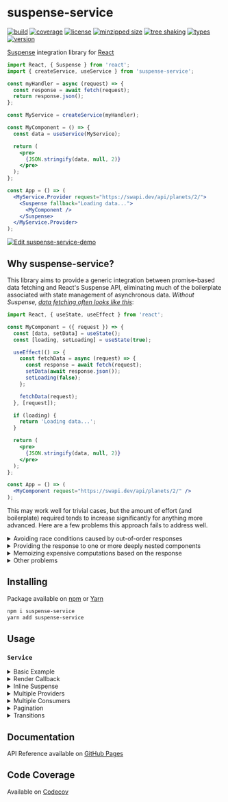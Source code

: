 # suspense-service

[![build](https://badgen.net/github/checks/patrickroberts/suspense-service?icon=github&label=build)](https://github.com/patrickroberts/suspense-service/actions)
[![coverage](https://badgen.net/codecov/c/github/patrickroberts/suspense-service?icon=codecov&label=coverage)](https://codecov.io/gh/patrickroberts/suspense-service)
[![license](https://badgen.net/github/license/patrickroberts/suspense-service)](https://github.com/patrickroberts/suspense-service/blob/master/LICENSE)
[![minzipped size](https://badgen.net/bundlephobia/minzip/suspense-service)][npm]
[![tree shaking](https://badgen.net/bundlephobia/tree-shaking/suspense-service)][npm]
[![types](https://badgen.net/npm/types/suspense-service?icon=typescript)][npm]
[![version](https://badgen.net/npm/v/suspense-service?color=blue&icon=npm&label=version)][npm]

[Suspense] integration library for [React]

```jsx
import React, { Suspense } from 'react';
import { createService, useService } from 'suspense-service';

const myHandler = async (request) => {
  const response = await fetch(request);
  return response.json();
};

const MyService = createService(myHandler);

const MyComponent = () => {
  const data = useService(MyService);

  return (
    <pre>
      {JSON.stringify(data, null, 2)}
    </pre>
  );
};

const App = () => (
  <MyService.Provider request="https://swapi.dev/api/planets/2/">
    <Suspense fallback="Loading data...">
      <MyComponent />
    </Suspense>
  </MyService.Provider>
);
```

[![Edit suspense-service-demo](https://codesandbox.io/static/img/play-codesandbox.svg)](https://codesandbox.io/s/suspense-service-demo-sm9m5)

## Why suspense-service?

This library aims to provide a generic integration between promise-based data fetching and React's Suspense API, eliminating much of the boilerplate associated with state management of asynchronous data. _Without Suspense, [data fetching often looks like this](https://reactjs.org/docs/concurrent-mode-suspense.html#approach-1-fetch-on-render-not-using-suspense)_:

```jsx
import React, { useState, useEffect } from 'react';

const MyComponent = ({ request }) => {
  const [data, setData] = useState();
  const [loading, setLoading] = useState(true);

  useEffect(() => {
    const fetchData = async (request) => {
      const response = await fetch(request);
      setData(await response.json());
      setLoading(false);
    };

    fetchData(request);
  }, [request]);

  if (loading) {
    return 'Loading data...';
  }

  return (
    <pre>
      {JSON.stringify(data, null, 2)}
    </pre>
  );
};

const App = () => (
  <MyComponent request="https://swapi.dev/api/planets/2/" />
);
```

This may work well for trivial cases, but the amount of effort (and boilerplate) required tends to increase significantly for anything more advanced. Here are a few problems this approach fails to address well.

<details>
<summary>Avoiding race conditions caused by out-of-order responses</summary>

Accomplishing this with the approach above would require additional logic to index each of the requests and compose a promise chain to ensure responses from older requests can't overwrite the state when one from a more recent request is already available.

[Concurrent Mode was designed to solve this type of race condition using Suspense](https://reactjs.org/docs/concurrent-mode-suspense.html#suspense-and-race-conditions).
</details>

<details>
<summary>Providing the response to one or more deeply nested components</summary>

This would typically be done by passing the response down through props, or by creating a [Context] to provide the response. Both of these solutions would require a lot of effort, especially if you want to avoid re-rendering the intermediate components that aren't even using the response.

`suspense-service` already creates an optimized context provider for you which allows the response to be consumed from as many nested components as you want without making multiple requests.
</details>

<details>
<summary>Memoizing expensive computations based on the response</summary>

Expanding on the approach above, you would need to create a nested component in order to memoize any expensive computations, and pass the response to it as a prop. Otherwise you'd need to be careful and write any `useMemo()` before `if (loading) return (...);` in order to follow the [Rules of Hooks]. This means that the expensive computation would first need to check if the `data` is ready each time and provide a default value if not.

With `suspense-service`, you can simply pass `data` from `useService()` to `useMemo()`, and perform the computation unconditionally, because the response is available synchronously:

```jsx
const MyComponent = () => {
  const data = useService(MyService);
  // some expensive computation
  const formatted = useMemo(() => JSON.stringify(data, null, 2), [data]);

  return (
    <pre>
      {formatted}
    </pre>
  );
};
```

[![Edit suspense-service-expensive-computation](https://codesandbox.io/static/img/play-codesandbox.svg)](https://codesandbox.io/s/suspense-service-expensive-computation-qmwi9)

</details>

<details>
<summary>Other problems</summary>

[Concurrent Mode] introduces some UI patterns that are difficult to achieve with the existing approach. These patterns include [Transitions] and [Deferring a value].
</details>

## Installing

Package available on [npm] or [Yarn]

```bash
npm i suspense-service
yarn add suspense-service
```

## Usage

### `Service`

<details>
<summary>Basic Example</summary>

```jsx
import React, { Suspense } from 'react';
import { createService, useService } from 'suspense-service';

/**
 * A user-defined service handler
 * It may accept a parameter of any type
 * but it must return a promise or thenable
 */
const myHandler = async (request) => {
  const response = await fetch(request);
  return response.json();
};

/**
 * A Service is like a Context
 * It contains a Provider and a Consumer
 */
const MyService = createService(myHandler);

const MyComponent = () => {
  // Consumes MyService synchronously by suspending
  // MyComponent until the response is available
  const data = useService(MyService);

  return <pre>{JSON.stringify(data, null, 2)}</pre>;
};

const App = () => (
  // Fetch https://swapi.dev/api/people/1/
  <MyService.Provider request="https://swapi.dev/api/people/1/">
    {/* Render fallback while MyComponent is suspended */}
    <Suspense fallback="Loading data...">
      <MyComponent />
    </Suspense>
  </MyService.Provider>
);
```

[![Edit suspense-service-basic-example](https://codesandbox.io/static/img/play-codesandbox.svg)](https://codesandbox.io/s/suspense-service-basic-example-oidy0)

</details>

<details>
<summary>Render Callback</summary>

```jsx
const MyComponent = () => (
  // Subscribe to MyService using a callback function
  <MyService.Consumer>
    {(data) => <pre>{JSON.stringify(data, null, 2)}</pre>}
  </MyService.Consumer>
);
```

[![Edit suspense-service-render-callback](https://codesandbox.io/static/img/play-codesandbox.svg)](https://codesandbox.io/s/suspense-service-render-callback-sf2tw)

</details>

<details>
<summary>Inline Suspense</summary>

```jsx
const App = () => (
  // Passing the optional fallback prop
  // wraps a Suspense around the children
  <MyService.Provider
    request="https://swapi.dev/api/people/1/"
    fallback="Loading data..."
  >
    <MyComponent />
  </MyService.Provider>
);
```

[![Edit suspense-service-inline-suspense](https://codesandbox.io/static/img/play-codesandbox.svg)](https://codesandbox.io/s/suspense-service-inline-suspense-tf37k)

</details>

<details>
<summary>Multiple Providers</summary>

```jsx
const MyComponent = () => {
  // Specify which Provider to use
  // by passing the optional id parameter
  const a = useService(MyService, 'a');
  const b = useService(MyService, 'b');

  return <pre>{JSON.stringify({ a, b }, null, 2)}</pre>;
};

const App = () => (
  // Identify each Provider with a key
  // by using the optional id prop
  <MyService.Provider request="people/1/" id="a">
    <MyService.Provider request="people/2/" id="b">
      <Suspense fallback="Loading data...">
        <MyComponent />
      </Suspense>
    </MyService.Provider>
  </MyService.Provider>
);
```

[![Edit suspense-service-multiple-providers](https://codesandbox.io/static/img/play-codesandbox.svg)](https://codesandbox.io/s/suspense-service-multiple-providers-0o60m)

</details>

<details>
<summary>Multiple Consumers</summary>

```jsx
const MyComponent = () => (
  // Specify which Provider to use
  // by passing the optional id parameter
  <MyService.Consumer id="a">
    {(a) => (
      <MyService.Consumer id="b">
        {(b) => <pre>{JSON.stringify({ a, b }, null, 2)}</pre>}
      </MyService.Consumer>
    )}
  </MyService.Consumer>
);
```

[![Edit suspense-service-multiple-consumers](https://codesandbox.io/static/img/play-codesandbox.svg)](https://codesandbox.io/s/suspense-service-multiple-consumers-09ksg)

</details>

<details>
<summary>Pagination</summary>

```jsx
const MyComponent = () => {
  // Allows MyComponent to update MyService.Provider request
  const [response, setRequest] = useServiceState(MyService);
  const { previous, next, results } = response;
  const setPage = (page) => setRequest(page.replace(/^http:/, 'https:'));

  return (
    <>
      <button disabled={!previous} onClick={() => setPage(previous)}>
        Previous
      </button>
      <button disabled={!next} onClick={() => setPage(next)}>
        Next
      </button>
      <ul>
        {results.map((result) => (
          <li key={result.url}>
            <a href={result.url} target="_blank" rel="noreferrer">
              {result.name}
            </a>
          </li>
        ))}
      </ul>
    </>
  );
};
```

[![Edit suspense-service-pagination](https://codesandbox.io/static/img/play-codesandbox.svg)](https://codesandbox.io/s/suspense-service-pagination-v9so8)

</details>

<details>
<summary>Transitions</summary>

> Note that [Concurrent Mode] is required in order to enable [Transitions].

```jsx
const MyComponent = () => {
  // Allows MyComponent to update MyService.Provider request
  const [response, setRequest] = useServiceState(MyService);
  // Renders current response while next response is suspended
  const [startTransition, isPending] = unstable_useTransition();
  const { previous: prev, next, results } = response;
  const setPage = (page) => {
    startTransition(() => {
      setRequest(page.replace(/^http:/, 'https:'));
    });
  };

  return (
    <>
      <button disabled={!prev || isPending} onClick={() => setPage(prev)}>
        Previous
      </button>{' '}
      <button disabled={!next || isPending} onClick={() => setPage(next)}>
        Next
      </button>
      <ul>
        {results.map((result) => (
          <li key={result.url}>
            <a href={result.url} target="_blank" rel="noreferrer">
              {result.name}
            </a>
          </li>
        ))}
      </ul>
      {isPending && 'Loading next page...'}
    </>
  );
};
```

[![Edit suspense-service-transitions](https://codesandbox.io/static/img/play-codesandbox.svg)](https://codesandbox.io/s/suspense-service-transitions-9h8tv)

</details>

## Documentation

API Reference available on [GitHub Pages]

## Code Coverage

Available on [Codecov](https://codecov.io/gh/patrickroberts/suspense-service)

[Suspense]: https://reactjs.org/docs/concurrent-mode-suspense.html#what-is-suspense-exactly
[React]: https://reactjs.org
[Context]: https://reactjs.org/docs/context.html
[Rules of Hooks]: https://reactjs.org/docs/hooks-rules.html
[Concurrent Mode]: https://reactjs.org/docs/concurrent-mode-reference.html
[Transitions]: https://reactjs.org/docs/concurrent-mode-patterns.html#transitions
[Deferring a value]: https://reactjs.org/docs/concurrent-mode-patterns.html#deferring-a-value
[npm]: https://www.npmjs.com/package/suspense-service
[Yarn]: https://yarnpkg.com/package/suspense-service
[GitHub Pages]: https://patrickroberts.github.io/suspense-service
